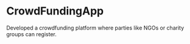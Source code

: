# CrowdFundingApp
Developed a crowdfunding platform where parties like NGOs or charity groups can register.
